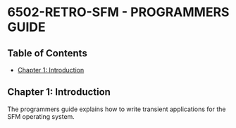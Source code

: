 <!-- vim: set ft=markdown cc=80 tw=80 : -->
# 6502-RETRO-SFM - PROGRAMMERS GUIDE

## Table of Contents

- [Chapter 1: Introduction](#chapter-1-introduction)

## Chapter 1: Introduction

The programmers guide explains how to write transient applications for the SFM
operating system.
